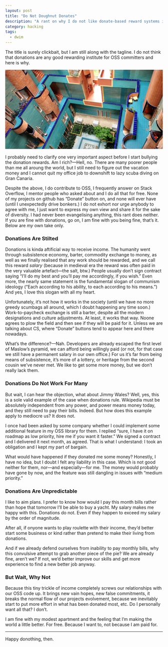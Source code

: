 ```yaml
---
layout: post
title: "Do Not Doughnut Donates"
description: "A rant on why I do not like donate-based reward systems in OSS"
category: hacking
tags:
  - dwim
---
```


The title is surely clickbait, but I am still along with the tagline. I do not think that donations are any good rewarding institute for OSS committers and here is why.

![Walden 7](/img/walden7.jpg)

I probably need to clarify one very important aspect before I start bullying the donation rewards. Am I rich?—Hell, no. There are many poorer people than me all aroung the world, but I still need to figure out the vacation money and I cannot quit my office job to downshift to lazy scuba diving on Gran Canaria.

Despite the above, I do contribute to OSS, I frequently answer on Stack Overflow, I mentor people who asked about and I do all that for free. None of my projects on github has “Donate” button on, and none will ever have (until I unexpectedly drive bonkers.) I do not exhort nor urge anybody to agree with me, I just want to express my own view and share it for the sake of diversity. I had never been evangelising anything, this rant does neither. If you are fine with donations, go on, I am fine with you being fine, that’s it. Below are _my_ own take only.

### Donations Are Stilted

Donations is kinda aftificial way to receive income. The humanity went through subsistence economy, barter, commodity exchange to money, as well as we finally realised that any work should be rewarded, and we call this reward _salary_ (because in medieval era the reward was often paid in the very valuable artefact—the salt, btw.) People usually don’t sign contract saying “I’ll do my best and you’ll pay me accordingly, if you wish.” Even more, the nearly same statement is the fundamental slogan of communism ideology (“Each according to his ability, to each according to his means.”) And yes, I love this slogan with all my heart.

Unfortunately, it’s not how it works in the society (until we have no more greedy scumbags all around, which I doubt happening any time soon.) Work-to-paycheck exchange is still a barter, despite all the modern designations and culture adjustments. At least, it works that way. Noone agrees to plow the field and then see if they will be paid for it. Unless we are talking about CS, where “Donate” buttons tend to appear here and there nowadays.

What’s the difference?—Nah. Developers are already escaped the first level of Maslow’s pyramid, we can afford being willingly paid (or not, for that case we still have a permanent salary in our own office.) For us it’s far from being means of subsistence, it’s more of a lottery, or heritage from the second cousin we’ve never met. We like to get some more money, but we don’t really lack them.

### Donations Do Not Work For Many

But wait, I can hear the objection, what about Jimmy Wales? Well, yes, this is a sole valid example of the case when donations rule. Wikipedia must be absolutely independent from any power, and power means money today, and they still need to pay their bills. Indeed. But how does this example apply to mediocre us? It does not.

I once had been asked by some company whether I could implement some additional feature in my OSS library for them. I replied “sure, I have it on roadmap as low priority, hire me if you want it faster.” We signed a contract and I delivered it next month, as agreed. That is what I understand: I took an obligation and I kept my part of bargain.

What would have happened if they donated me some money? Honestly, I have no idea, but I doubt I felt any liability in this case. Which is not good neither for them, nor—and especially—for me. The money would probably have gone by now, and the feature was still dangling in issues with “medium priority.”

### Donations Are Unpredictable

I like to aim plans. I prefer to know how would I pay this month bills rather than hope that tomorrow I’ll be able to buy a yacht. My salary makes me happy with this. Donations do not. Even if they happen to exceed my salary by the order of magnitude.

After all, if onyone wants to play roulette with their income, they’d better start some business or kind rather than pretend to make their living from donations.

And if we already defend ourselves from inability to pay monthly bills, why this convulsive attempt to grab another piece of the pie? We are already fine, aren’t we? If not, we’d better improve our skills and get more experience to find a new better job anyway.

### But Wait, Why Not

Because this tiny trickle of income completely screws our relationships with our OSS code up. It brings new vain hopes, new false commitments, it breaks the normal flow of our projects evolvement, because we inevitably start to put more effort in what has been donated most, etc. Do I personally want all that? I don’t.

I am fine with my modest apartment and the feeling that I’m making the world a little better. For free. Because I want to, not because I am paid for.

---

Happy donothing, then.